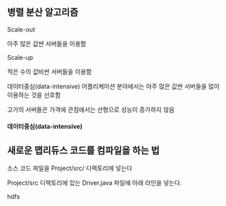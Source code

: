 ## 병렬 분산 알고리즘

Scale-out

아주 많은 값싼 서버들을 이용함

Scale-up

적은 수의 값비싼 서버들을 이용함

데이터중심(data-intensive) 어플리케이션 분야에서는 아주 많은 값싼 서버들을 많이 이용하는 것을 선호함

고가의 서버들은 가격에 관점에서는 선형으로 성능이 증가하지 않음



#### 데이터중심(data-intensive)



## 새로운 맵리듀스 코드를 컴파일을 하는 법

소스 코드 파일을 Project/src/ 디렉토리에 넣는다

Project/src 디렉토리에 있는 Driver.java 파일에 아래 라인을 넣는다.



hdfs
